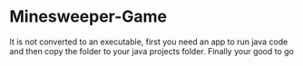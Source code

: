 # Minesweeper-Game
It is not converted to an executable, first you need an app to run java code and then copy the folder to your java projects folder. Finally your good to go
